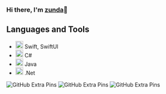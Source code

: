 ### Hi there, I'm [zunda](https://twitter.com/zunda_pixel)👋

## Languages and Tools

- <code><img height="20" src="https://cdn.jsdelivr.net/gh/devicons/devicon/icons/swift/swift-original.svg" /></code> Swift, SwiftUI
- <code><img height="20" src="https://cdn.jsdelivr.net/gh/devicons/devicon/icons/csharp/csharp-original.svg" /></code> C#
- <code><img height="20" src="https://cdn.jsdelivr.net/gh/devicons/devicon/icons/java/java-original.svg" /></code> Java
- <code><img height="20" src="https://cdn.jsdelivr.net/gh/devicons/devicon/icons/dot-net/dot-net-original.svg" /></code> .Net

![GitHub Extra Pins](https://github-readme-stats.vercel.app/api/pin/?username=zunda-pixel&repo=Sweet&theme=calm)
![GitHub Extra Pins](https://github-readme-stats.vercel.app/api/pin/?username=zunda-pixel&repo=Tuna&theme=calm)
![GitHub Extra Pins](https://github-readme-stats.vercel.app/api/pin/?username=zunda-pixel&repo=Celemo&theme=calm)

